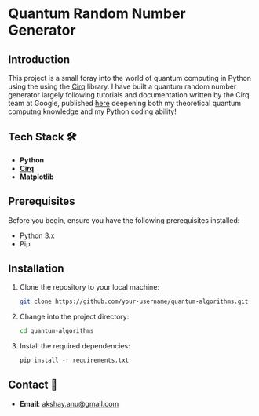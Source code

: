 # Quantum Random Number Generator
## Introduction

This project is a small foray into the world of quantum computing in Python using the using the [Cirq](https://quantumai.google/cirq) library. I have built a quantum random number generator largely following tutorials and documentation written by the Cirq team at Google, published [here](https://quantumai.google/cirq/experiments/textbook_algorithms) deepening both my theoretical quantum computng knowledge and my Python coding ability!

## Tech Stack 🛠️

- **Python**
- [**Cirq**](https://quantumai.google/cirq)
- **Matplotlib**

## Prerequisites

Before you begin, ensure you have the following prerequisites installed:

- Python 3.x
- Pip

## Installation

1. Clone the repository to your local machine:

   ```bash
   git clone https://github.com/your-username/quantum-algorithms.git
   ```

2. Change into the project directory:

   ```bash
   cd quantum-algorithms
   ```

3. Install the required dependencies:

   ```bash
   pip install -r requirements.txt
   ```
   
## Contact 📧

- **Email**: akshay.anu@gmail.com
